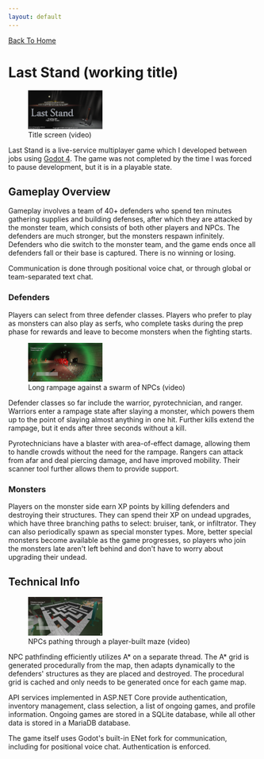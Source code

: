 ```yaml
---
layout: default
---
```


[Back To Home](index.md)

# Last Stand (working title)

<figure>
	<a href="https://youtu.be/chEkzVIZrI0" target="blank">
		<img height="78" width="150" src="/assets/images/laststand0_thumb.png" />
	</a>
	<figcaption>Title screen (video)</figcaption>
</figure>

Last Stand is a live-service multiplayer game which I developed between jobs using
<a href="https://godotengine.org/" target="blank">Godot 4</a>. The game was not completed by the
time I was forced to pause development, but it is in a playable state.

## Gameplay Overview

Gameplay involves a team of 40+ defenders who spend ten minutes gathering supplies and building
defenses, after which they are attacked by the monster team, which consists of both other players
and NPCs. The defenders are much stronger, but the monsters respawn infinitely. Defenders who die
switch to the monster team, and the game ends once all defenders fall or their base is captured.
There is no winning or losing.

Communication is done through positional voice chat, or through global or team-separated text chat.

### Defenders

Players can select from three defender classes. Players who prefer to play as monsters can also
play as serfs, who complete tasks during the prep phase for rewards and leave to become monsters
when the fighting starts.

<figure>
	<a href="https://youtu.be/Cyj6XYr9HUY" target="blank">
		<img height="78" width="150" src="/assets/images/laststand1_thumb.png" />
	</a>
	<figcaption>Long rampage against a swarm of NPCs (video)</figcaption>
</figure>

Defender classes so far include the warrior, pyrotechnician, and ranger. Warriors enter a rampage
state after slaying a monster, which powers them up to the point of slaying almost anything in one
hit. Further kills extend the rampage, but it ends after three seconds without a kill.

<!-- TODO radar scanner video clip  -->

Pyrotechnicians have a blaster with area-of-effect damage, allowing them to handle crowds without
the need for the rampage. Rangers can attack from afar and deal piercing damage, and have improved
mobility. Their scanner tool further allows them to provide support.

### Monsters

Players on the monster side earn XP points by killing defenders and destroying their structures.
They can spend their XP on undead upgrades, which have three branching paths to select: bruiser,
tank, or infiltrator. They can also periodically spawn as special monster types. More, better
special monsters become available as the game progresses, so players who join the monsters late
aren't left behind and don't have to worry about upgrading their undead.

## Technical Info

<figure>
	<a href="https://youtu.be/N9TSqAqptgw" target="blank">
		<img height="78" width="150" src="/assets/images/laststand3_thumb.png" />
	</a>
	<figcaption>NPCs pathing through a player-built maze (video)</figcaption>
</figure>

NPC pathfinding efficiently utilizes A* on a separate thread. The A* grid is generated procedurally
from the map, then adapts dynamically to the defenders' structures as they are placed and
destroyed. The procedural grid is cached and only needs to be generated once for each game map.

API services implemented in ASP.NET Core provide authentication, inventory management, class
selection, a list of ongoing games, and profile information. Ongoing games are stored in a SQLite
database, while all other data is stored in a MariaDB database.

The game itself uses Godot's built-in ENet fork for communication, including for positional voice
chat. Authentication is enforced.
